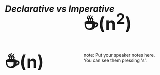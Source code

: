 # <em class="highlight">Declarative vs Imperative</em>

<br>
<h1 class="fragment" style="font-size: 394%; width: 50%; float:left;">☕(n)</h1>

<h1 class="fragment" style="font-size: 394%; width: 50%; margin-top:-50px; float:right;">☕(n<sup>2</sup>)</h1>

note:
    Put your speaker notes here.
    You can see them pressing 's'.
